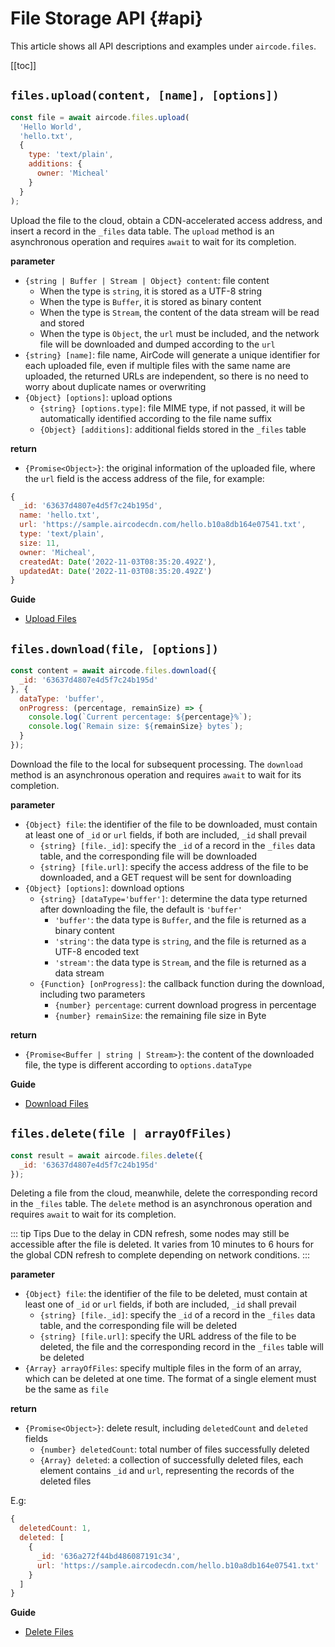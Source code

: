 # File Storage API {#api}

This article shows all API descriptions and examples under `aircode.files`.

[[toc]]

## `files.upload(content, [name], [options])`

```js
const file = await aircode.files.upload(
  'Hello World',
  'hello.txt',
  {
    type: 'text/plain',
    additions: {
      owner: 'Micheal'
    }
  }
);
```

Upload the file to the cloud, obtain a CDN-accelerated access address, and insert a record in the `_files` data table. The `upload` method is an asynchronous operation and requires `await` to wait for its completion.

__parameter__

- `{string | Buffer | Stream | Object} content`: file content
  - When the type is `string`, it is stored as a UTF-8 string
  - When the type is `Buffer`, it is stored as binary content
  - When the type is `Stream`, the content of the data stream will be read and stored
  - When the type is `Object`, the `url` must be included, and the network file will be downloaded and dumped according to the `url`
- `{string} [name]`: file name, AirCode will generate a unique identifier for each uploaded file, even if multiple files with the same name are uploaded, the returned URLs are independent, so there is no need to worry about duplicate names or overwriting
- `{Object} [options]`: upload options
  - `{string} [options.type]`: file MIME type, if not passed, it will be automatically identified according to the file name suffix
  - `{Object} [additions]`: additional fields stored in the `_files` table

__return__

- `{Promise<Object>}`: the original information of the uploaded file, where the `url` field is the access address of the file, for example:

```js
{
  _id: '63637d4807e4d5f7c24b195d',
  name: 'hello.txt',
  url: 'https://sample.aircodecdn.com/hello.b10a8db164e07541.txt',
  type: 'text/plain',
  size: 11,
  owner: 'Micheal',
  createdAt: Date('2022-11-03T08:35:20.492Z'),
  updatedAt: Date('2022-11-03T08:35:20.492Z')
}
```

__Guide__

- [Upload Files](/guide/files/upload)

## `files.download(file, [options])`

```js
const content = await aircode.files.download({
  _id: '63637d4807e4d5f7c24b195d'
}, {
  dataType: 'buffer',
  onProgress: (percentage, remainSize) => {
    console.log(`Current percentage: ${percentage}%`);
    console.log(`Remain size: ${remainSize} bytes`);
  }
});
```

Download the file to the local for subsequent processing. The `download` method is an asynchronous operation and requires `await` to wait for its completion.

__parameter__

- `{Object} file`: the identifier of the file to be downloaded, must contain at least one of `_id` or `url` fields, if both are included, `_id` shall prevail
  - `{string} [file._id]`: specify the `_id` of a record in the `_files` data table, and the corresponding file will be downloaded
  - `{string} [file.url]`: specify the access address of the file to be downloaded, and a GET request will be sent for downloading
- `{Object} [options]`: download options
  - `{string} [dataType='buffer']`: determine the data type returned after downloading the file, the default is `'buffer'`
    - `'buffer'`: the data type is `Buffer`, and the file is returned as a binary content
    - `'string'`: the data type is `string`, and the file is returned as a UTF-8 encoded text
    - `'stream'`: the data type is `Stream`, and the file is returned as a data stream
  - `{Function} [onProgress]`: the callback function during the download, including two parameters
    - `{number} percentage`: current download progress in percentage
    - `{number} remainSize`: the remaining file size in Byte

__return__

- `{Promise<Buffer | string | Stream>}`: the content of the downloaded file, the type is different according to `options.dataType` 

__Guide__

- [Download Files](/guide/files/download)

## `files.delete(file | arrayOfFiles)`

```js
const result = await aircode.files.delete({
  _id: '63637d4807e4d5f7c24b195d'
});
```

Deleting a file from the cloud, meanwhile, delete the corresponding record in the `_files` table. The `delete` method is an asynchronous operation and requires `await` to wait for its completion.

::: tip Tips
Due to the delay in CDN refresh, some nodes may still be accessible after the file is deleted. It varies from 10 minutes to 6 hours for the global CDN refresh to complete depending on network conditions.
:::

__parameter__

- `{Object} file`: the identifier of the file to be deleted, must contain at least one of `_id` or `url` fields, if both are included, `_id` shall prevail
  - `{string} [file._id]`: specify the `_id` of a record in the `_files` data table, and the corresponding file will be deleted
  - `{string} [file.url]`: specify the URL address of the file to be deleted, the file and the corresponding record in the `_files` table will be deleted
- `{Array} arrayOfFiles`: specify multiple files in the form of an array, which can be deleted at one time. The format of a single element must be the same as `file`

__return__

- `{Promise<Object>}`: delete result, including `deletedCount` and `deleted` fields
  - `{number} deletedCount`: total number of files successfully deleted
  - `{Array} deleted`: a collection of successfully deleted files, each element contains `_id` and `url`, representing the records of the deleted files

E.g:

```js
{
  deletedCount: 1,
  deleted: [
    {
      _id: '636a272f44bd486087191c34',
      url: 'https://sample.aircodecdn.com/hello.b10a8db164e07541.txt'
    }
  ]
}
```

__Guide__

- [Delete Files](/guide/files/delete)
